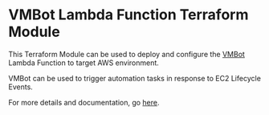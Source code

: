 # VMBot Lambda Function Terraform Module

This Terraform Module can be used to deploy and configure the
[VMBot](https://github.com/zyborg/VMBot) Lambda Function to
target AWS environment.

VMBot can be used to trigger automation tasks in response
to EC2 Lifecycle Events.

For more details and documentation, go
[here](https://github.com/zyborg/VMBot/blob/master/README.md).
